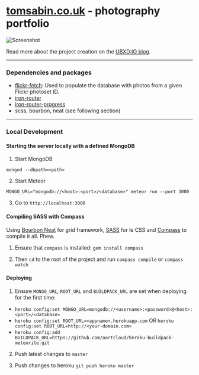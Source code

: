 [tomsabin.co.uk](http://tomsabin.co.uk) - photography portfolio
=====================

![Screenshot](https://dl.dropboxusercontent.com/u/2217931/tomsabin-screenshot.png)

Read more about the project creation on the [UBXD:IO blog](http://www.unboxedconsulting.com/blog/innovation-days-developing-in-meteor).

---

### Dependencies and packages

- [flickr-fetch](https://github.com/tomsabin/flickr-fetch): Used to populate the database with photos from a given Flickr photoset ID.
- [iron-router](https://github.com/EventedMind/iron-router)
- [iron-router-progress](https://github.com/Multiply/iron-router-progress/)
- scss, bourbon, neat (see following section)

---

### Local Development
#### Starting the server locally with a defined MongoDB

1) Start MongoDB

`mongod --dbpath=<path>`

2) Start Meteor

`MONGO_URL="mongodb://<host>:<port>/<database>" meteor run --port 3000`

3) Go to `http://localhost:3000`

#### Compiling SASS with Compass

Using [Bourbon Neat](http://neat.bourbon.io/) for grid framework, [SASS](http://sass-lang.com/) for le CSS and [Compass](http://compass-style.org/) to compile it all. Phew.

1) Ensure that `compass` is installed: `gem install compass`

2) Then `cd` to the root of the project and run `compass compile` or `compass watch`

#### Deploying

1) Ensure `MONGO_URL`, `ROOT_URL` and `BUILDPACK_URL` are set when deploying for the first time:

- `heroku config:set MONGO_URL=mongodb://<username>:<password>@<host>:<port>/<database>`
- `heroku config:set ROOT_URL=<appname>.herokuapp.com` OR `heroku config:set ROOT_URL=http://<your-domain.com>`
- `heroku config:add BUILDPACK_URL=https://github.com/oortcloud/heroku-buildpack-meteorite.git`

2) Push latest changes to `master`

3) Push changes to heroku `git push heroku master`
